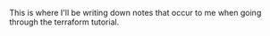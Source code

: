 This is where I'll be writing down notes that occur to me when going through the terraform tutorial.

